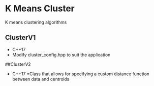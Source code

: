 # K Means Cluster
K means clustering algorithms

## ClusterV1
* C++17
* Modify cluster_config.hpp to suit the application

##ClusterV2
* C++17
*Class that allows for specifying a custom distance function between data and centroids